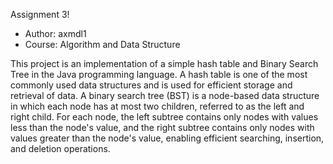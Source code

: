 Assignment 3! 

* Author: axmdl1
* Course: Algorithm and Data Structure

This project is an implementation of a simple hash table and Binary Search Tree in the Java programming language. 
A hash table is one of the most commonly used data structures and is used for efficient storage and retrieval of data.
A binary search tree (BST) is a node-based data structure in which each node has at most two children, referred to as the left and right child. For each node, the left subtree contains only nodes with values less than the node's value, and the right subtree contains only nodes with values greater than the node's value, enabling efficient searching, insertion, and deletion operations.

